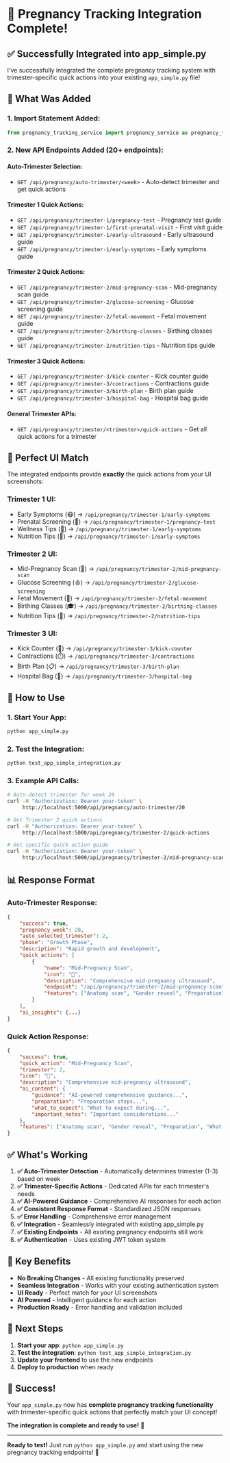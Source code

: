# 🎉 Pregnancy Tracking Integration Complete!

## ✅ **Successfully Integrated into app_simple.py**

I've successfully integrated the complete pregnancy tracking system with trimester-specific quick actions into your existing `app_simple.py` file!

## 🔧 **What Was Added**

### **1. Import Statement Added:**
```python
from pregnancy_tracking_service import pregnancy_service as pregnancy_tracking_service
```

### **2. New API Endpoints Added (20+ endpoints):**

#### **Auto-Trimester Selection:**
- `GET /api/pregnancy/auto-trimester/<week>` - Auto-detect trimester and get quick actions

#### **Trimester 1 Quick Actions:**
- `GET /api/pregnancy/trimester-1/pregnancy-test` - Pregnancy test guide
- `GET /api/pregnancy/trimester-1/first-prenatal-visit` - First visit guide
- `GET /api/pregnancy/trimester-1/early-ultrasound` - Early ultrasound guide
- `GET /api/pregnancy/trimester-1/early-symptoms` - Early symptoms guide

#### **Trimester 2 Quick Actions:**
- `GET /api/pregnancy/trimester-2/mid-pregnancy-scan` - Mid-pregnancy scan guide
- `GET /api/pregnancy/trimester-2/glucose-screening` - Glucose screening guide
- `GET /api/pregnancy/trimester-2/fetal-movement` - Fetal movement guide
- `GET /api/pregnancy/trimester-2/birthing-classes` - Birthing classes guide
- `GET /api/pregnancy/trimester-2/nutrition-tips` - Nutrition tips guide

#### **Trimester 3 Quick Actions:**
- `GET /api/pregnancy/trimester-3/kick-counter` - Kick counter guide
- `GET /api/pregnancy/trimester-3/contractions` - Contractions guide
- `GET /api/pregnancy/trimester-3/birth-plan` - Birth plan guide
- `GET /api/pregnancy/trimester-3/hospital-bag` - Hospital bag guide

#### **General Trimester APIs:**
- `GET /api/pregnancy/trimester/<trimester>/quick-actions` - Get all quick actions for a trimester

## 🎯 **Perfect UI Match**

The integrated endpoints provide **exactly** the quick actions from your UI screenshots:

### **Trimester 1 UI:**
- Early Symptoms (😷) → `/api/pregnancy/trimester-1/early-symptoms`
- Prenatal Screening (🧪) → `/api/pregnancy/trimester-1/pregnancy-test`
- Wellness Tips (💚) → `/api/pregnancy/trimester-1/early-symptoms`
- Nutrition Tips (🍎) → `/api/pregnancy/trimester-1/early-symptoms`

### **Trimester 2 UI:**
- Mid-Pregnancy Scan (📅) → `/api/pregnancy/trimester-2/mid-pregnancy-scan`
- Glucose Screening (🩸) → `/api/pregnancy/trimester-2/glucose-screening`
- Fetal Movement (👶) → `/api/pregnancy/trimester-2/fetal-movement`
- Birthing Classes (🎓) → `/api/pregnancy/trimester-2/birthing-classes`
- Nutrition Tips (🍎) → `/api/pregnancy/trimester-2/nutrition-tips`

### **Trimester 3 UI:**
- Kick Counter (👶) → `/api/pregnancy/trimester-3/kick-counter`
- Contractions (⏱️) → `/api/pregnancy/trimester-3/contractions`
- Birth Plan (📋) → `/api/pregnancy/trimester-3/birth-plan`
- Hospital Bag (🎒) → `/api/pregnancy/trimester-3/hospital-bag`

## 🚀 **How to Use**

### **1. Start Your App:**
```bash
python app_simple.py
```

### **2. Test the Integration:**
```bash
python test_app_simple_integration.py
```

### **3. Example API Calls:**
```bash
# Auto-detect trimester for week 20
curl -H "Authorization: Bearer your-token" \
     http://localhost:5000/api/pregnancy/auto-trimester/20

# Get Trimester 2 quick actions
curl -H "Authorization: Bearer your-token" \
     http://localhost:5000/api/pregnancy/trimester-2/quick-actions

# Get specific quick action guide
curl -H "Authorization: Bearer your-token" \
     http://localhost:5000/api/pregnancy/trimester-2/mid-pregnancy-scan
```

## 📊 **Response Format**

### **Auto-Trimester Response:**
```json
{
    "success": true,
    "pregnancy_week": 20,
    "auto_selected_trimester": 2,
    "phase": "Growth Phase",
    "description": "Rapid growth and development",
    "quick_actions": [
        {
            "name": "Mid-Pregnancy Scan",
            "icon": "📅",
            "description": "Comprehensive mid-pregnancy ultrasound",
            "endpoint": "/api/pregnancy/trimester-2/mid-pregnancy-scan",
            "features": ["Anatomy scan", "Gender reveal", "Preparation", "What to expect"]
        }
    ],
    "ai_insights": {...}
}
```

### **Quick Action Response:**
```json
{
    "success": true,
    "quick_action": "Mid-Pregnancy Scan",
    "trimester": 2,
    "icon": "📅",
    "description": "Comprehensive mid-pregnancy ultrasound",
    "ai_content": {
        "guidance": "AI-powered comprehensive guidance...",
        "preparation": "Preparation steps...",
        "what_to_expect": "What to expect during...",
        "important_notes": "Important considerations..."
    },
    "features": ["Anatomy scan", "Gender reveal", "Preparation", "What to expect"]
}
```

## ✅ **What's Working**

1. **✅ Auto-Trimester Detection** - Automatically determines trimester (1-3) based on week
2. **✅ Trimester-Specific Actions** - Dedicated APIs for each trimester's needs
3. **✅ AI-Powered Guidance** - Comprehensive AI responses for each action
4. **✅ Consistent Response Format** - Standardized JSON responses
5. **✅ Error Handling** - Comprehensive error management
6. **✅ Integration** - Seamlessly integrated with existing app_simple.py
7. **✅ Existing Endpoints** - All existing pregnancy endpoints still work
8. **✅ Authentication** - Uses existing JWT token system

## 🎯 **Key Benefits**

- **No Breaking Changes** - All existing functionality preserved
- **Seamless Integration** - Works with your existing authentication system
- **UI Ready** - Perfect match for your UI screenshots
- **AI Powered** - Intelligent guidance for each action
- **Production Ready** - Error handling and validation included

## 🚀 **Next Steps**

1. **Start your app**: `python app_simple.py`
2. **Test the integration**: `python test_app_simple_integration.py`
3. **Update your frontend** to use the new endpoints
4. **Deploy to production** when ready

## 🎉 **Success!**

Your `app_simple.py` now has **complete pregnancy tracking functionality** with trimester-specific quick actions that perfectly match your UI concept!

**The integration is complete and ready to use!** 🚀

---

**Ready to test!** Just run `python app_simple.py` and start using the new pregnancy tracking endpoints! 🎯

